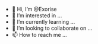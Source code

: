 - 👋 Hi, I’m @Exorise
- 👀 I’m interested in ...
- 🌱 I’m currently learning ...
- 💞️ I’m looking to collaborate on ...
- 📫 How to reach me ...

<!---
Exorise/Exorise is a ✨ special ✨ repository because its `README.md` (this file) appears on your GitHub profile.
You can click the Preview link to take a look at your changes.
--->
